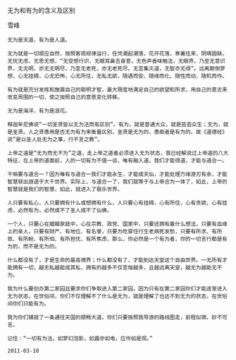 无为和有为的含义及区别

雪峰


    无为是天道，有为是人道。

    无为就是一切顺应自然，按照客观规律运行，任凭潮起潮落，花开花落，寒暑往来，阴晴圆缺，无忧无虑，无思无想，“无受想行识，无眼耳鼻舌身意，无色声香味触法，无眼界，乃至无意识界，无无明，亦无无明尽，乃至无老死，亦无老死尽。无苦集灭道，无智亦无得”。远离颠倒梦想，心无挂碍，心无恐怖，心无所住，无私无欲，随遇而安、随缘而化、随性而动、随机而作。

    有为就是充分发挥和施展自己的聪明才智，最大限度地满足自己的欲望和所求，用自己的意志来改变周围的一切，使之按照自己的意愿变化转移。

    无为是海洋，有为是浪花。

    释迦牟尼佛说“一切圣贤皆以无为法而有区别”。有为，就是普通大众，就是芸芸众生；无为，就是圣贤。人之贤愚用是否无为有为来衡量区别，圣贤是无为的，愚痴者是有为的。故《道德经》说“是以圣人处无为之事，行不言之教”。

    上帝之道是“无为而无不为”之道，走上帝之道者必须进入无为状态，我已经解说过上帝道的八大特征，在上帝的道面前，人的一切有为不值一谈，唯有融入道，我们才能得道，才能与道合一。

    干嘛要与道合一？因为唯有与道合一我们才能永生，才能成天仙，才能处理万缘游刃有余，才能智慧顿出逍遥于大千世界。实际上，与道合一了，我们就等于与上帝合为一体了，如此，上帝的智慧就是我们的智慧，如此，就进入了极乐世界。

    人只要有私心，人只要拥有什么或想拥有什么，人只要心有挂碍，心有所住，心有贪欲，心有挂虑，必然有为，必然成不了圣人成不了仙佛。

    一个人，只要心在婚姻家庭中，心在宗教、政党、国家中，只要还拥有着什么想法，只要有血缘上的亲人，只要有财产、有地位、有名誉，只要为吃穿住行生老病死发愁，只要有所求、有所依、有所盼、有所怕、有所担忧、有所焦虑，那么，你必然是一个有为者，你的一切言行都是有为的，而不是无为的。

    什么都没有了，才是生命的最高境界；什么都没有了，才能到达天堂这个自由世界。一无所有才能拥有一切，越无私越能成其私，拥有的越多不仅苦恼越多，且越远离天堂，越无为越能无不为。

    我为什么要创办第二家园且要求你们争取进入第二家园，因为只有在第二家园你们才能逐渐进入无为状态，在世俗间，你们不仅理解不了什么是无为，就是理解了也达不到无为的状态，在世俗间你们只能有为。

    我为你们铺就了一条通往天国的顺畅大道，你们只要按照我导游的路线图走，前程似锦，妙不可言。

    记住：“一切有为法，如梦幻泡影，如露亦如电，应作如是观。”

    2011-03-10



